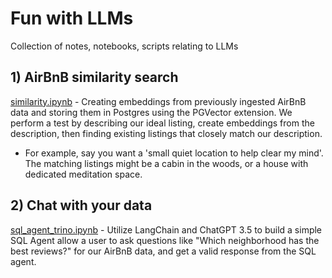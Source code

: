 # Fun with LLMs


Collection of notes, notebooks, scripts relating to LLMs

## 1) AirBnB similarity search
[similarity.ipynb](notebooks/similarity.ipynb) - Creating embeddings from previously ingested AirBnB data and storing them in Postgres using the PGVector extension. We perform a test by describing our ideal listing, create embeddings from the description, then finding existing listings that closely match our description. 
- For example, say you want a 'small quiet location to help clear my mind'.  The matching listings might be a cabin in the woods, or a house with dedicated meditation space. 


## 2) Chat with your data
[sql_agent_trino.ipynb](notebooks/sql_agent_trino.ipynb) - Utilize LangChain and ChatGPT 3.5 to build a simple SQL Agent allow a user to ask questions like "Which neighborhood has the best reviews?" for our AirBnB data, and get a valid response from the SQL agent. 
